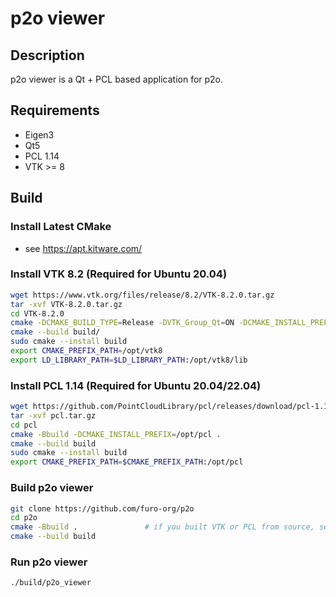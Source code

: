 # p2o viewer

## Description

p2o viewer is a Qt + PCL based application for p2o.

## Requirements
- Eigen3
- Qt5
- PCL 1.14
- VTK >= 8

## Build
### Install Latest CMake
- see https://apt.kitware.com/

### Install VTK 8.2 (Required for Ubuntu 20.04)
```bash
wget https://www.vtk.org/files/release/8.2/VTK-8.2.0.tar.gz
tar -xvf VTK-8.2.0.tar.gz
cd VTK-8.2.0
cmake -DCMAKE_BUILD_TYPE=Release -DVTK_Group_Qt=ON -DCMAKE_INSTALL_PREFIX=/opt/vtk8 -Bbuild .
cmake --build build/
sudo cmake --install build
export CMAKE_PREFIX_PATH=/opt/vtk8
export LD_LIBRARY_PATH=$LD_LIBRARY_PATH:/opt/vtk8/lib
```

### Install PCL 1.14 (Required for Ubuntu 20.04/22.04)
```bash
wget https://github.com/PointCloudLibrary/pcl/releases/download/pcl-1.14.1/source.tar.gz -O pcl.tar.gz
tar -xvf pcl.tar.gz
cd pcl
cmake -Bbuild -DCMAKE_INSTALL_PREFIX=/opt/pcl .
cmake --build build
sudo cmake --install build
export CMAKE_PREFIX_PATH=$CMAKE_PREFIX_PATH:/opt/pcl
```

### Build p2o viewer
```bash
git clone https://github.com/furo-org/p2o
cd p2o
cmake -Bbuild .               # if you built VTK or PCL from source, set CMAKE_PREFIX_PATH
cmake --build build
```

### Run p2o viewer
```bash
./build/p2o_viewer
```
